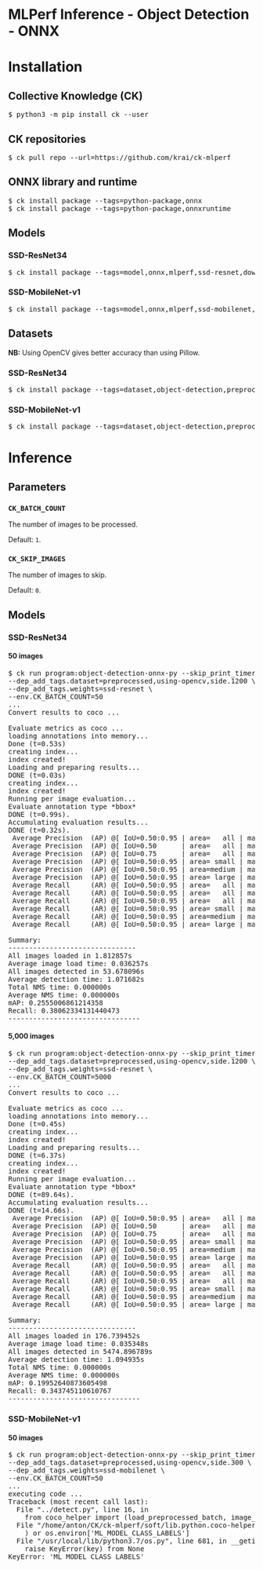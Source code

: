 # MLPerf Inference - Object Detection - ONNX

# Installation

## Collective Knowledge (CK)

<pre>
&dollar; python3 -m pip install ck --user
</pre>

## CK repositories

<pre>
&dollar; ck pull repo --url=https://github.com/krai/ck-mlperf
</pre>

## ONNX library and runtime

<pre>
&dollar; ck install package --tags=python-package,onnx
&dollar; ck install package --tags=python-package,onnxruntime
</pre>

## Models

### SSD-ResNet34

<pre>
&dollar; ck install package --tags=model,onnx,mlperf,ssd-resnet,downloaded
</pre>

### SSD-MobileNet-v1

<pre>
&dollar; ck install package --tags=model,onnx,mlperf,ssd-mobilenet,downloaded
</pre>


## Datasets

**NB:** Using OpenCV gives better accuracy than using Pillow.

### SSD-ResNet34

<pre>
&dollar; ck install package --tags=dataset,object-detection,preprocessed,full,side.1200
</pre>

### SSD-MobileNet-v1

<pre>
&dollar; ck install package --tags=dataset,object-detection,preprocessed,full,side.300
</pre>


# Inference

## Parameters

### `CK_BATCH_COUNT`

The number of images to be processed.

Default: `1`.

### `CK_SKIP_IMAGES`

The number of images to skip.

Default: `0`.

## Models

### SSD-ResNet34

#### 50 images

<pre>
&dollar; ck run program:object-detection-onnx-py --skip_print_timers \
--dep_add_tags.dataset=preprocessed,using-opencv,side.1200 \
--dep_add_tags.weights=ssd-resnet \
--env.CK_BATCH_COUNT=50
...
Convert results to coco ...

Evaluate metrics as coco ...
loading annotations into memory...
Done (t=0.53s)
creating index...
index created!
Loading and preparing results...
DONE (t=0.03s)
creating index...
index created!
Running per image evaluation...
Evaluate annotation type *bbox*
DONE (t=0.99s).
Accumulating evaluation results...
DONE (t=0.32s).
 Average Precision  (AP) @[ IoU=0.50:0.95 | area=   all | maxDets=100 ] = 0.256
 Average Precision  (AP) @[ IoU=0.50      | area=   all | maxDets=100 ] = 0.450
 Average Precision  (AP) @[ IoU=0.75      | area=   all | maxDets=100 ] = 0.255
 Average Precision  (AP) @[ IoU=0.50:0.95 | area= small | maxDets=100 ] = 0.153
 Average Precision  (AP) @[ IoU=0.50:0.95 | area=medium | maxDets=100 ] = 0.420
 Average Precision  (AP) @[ IoU=0.50:0.95 | area= large | maxDets=100 ] = 0.389
 Average Recall     (AR) @[ IoU=0.50:0.95 | area=   all | maxDets=  1 ] = 0.258
 Average Recall     (AR) @[ IoU=0.50:0.95 | area=   all | maxDets= 10 ] = 0.363
 Average Recall     (AR) @[ IoU=0.50:0.95 | area=   all | maxDets=100 ] = 0.381
 Average Recall     (AR) @[ IoU=0.50:0.95 | area= small | maxDets=100 ] = 0.210
 Average Recall     (AR) @[ IoU=0.50:0.95 | area=medium | maxDets=100 ] = 0.517
 Average Recall     (AR) @[ IoU=0.50:0.95 | area= large | maxDets=100 ] = 0.485

Summary:
-------------------------------
All images loaded in 1.812857s
Average image load time: 0.036257s
All images detected in 53.678096s
Average detection time: 1.071682s
Total NMS time: 0.000000s
Average NMS time: 0.000000s
mAP: 0.2555006861214358
Recall: 0.38062334131440473
--------------------------------
</pre>


#### 5,000 images

<pre>
&dollar; ck run program:object-detection-onnx-py --skip_print_timers \
--dep_add_tags.dataset=preprocessed,using-opencv,side.1200 \
--dep_add_tags.weights=ssd-resnet \
--env.CK_BATCH_COUNT=5000
...
Convert results to coco ...

Evaluate metrics as coco ...
loading annotations into memory...
Done (t=0.45s)
creating index...
index created!
Loading and preparing results...
DONE (t=6.37s)
creating index...
index created!
Running per image evaluation...
Evaluate annotation type *bbox*
DONE (t=89.64s).
Accumulating evaluation results...
DONE (t=14.66s).
 Average Precision  (AP) @[ IoU=0.50:0.95 | area=   all | maxDets=100 ] = 0.200
 Average Precision  (AP) @[ IoU=0.50      | area=   all | maxDets=100 ] = 0.381
 Average Precision  (AP) @[ IoU=0.75      | area=   all | maxDets=100 ] = 0.183
 Average Precision  (AP) @[ IoU=0.50:0.95 | area= small | maxDets=100 ] = 0.119
 Average Precision  (AP) @[ IoU=0.50:0.95 | area=medium | maxDets=100 ] = 0.257
 Average Precision  (AP) @[ IoU=0.50:0.95 | area= large | maxDets=100 ] = 0.233
 Average Recall     (AR) @[ IoU=0.50:0.95 | area=   all | maxDets=  1 ] = 0.200
 Average Recall     (AR) @[ IoU=0.50:0.95 | area=   all | maxDets= 10 ] = 0.321
 Average Recall     (AR) @[ IoU=0.50:0.95 | area=   all | maxDets=100 ] = 0.344
 Average Recall     (AR) @[ IoU=0.50:0.95 | area= small | maxDets=100 ] = 0.174
 Average Recall     (AR) @[ IoU=0.50:0.95 | area=medium | maxDets=100 ] = 0.406
 Average Recall     (AR) @[ IoU=0.50:0.95 | area= large | maxDets=100 ] = 0.416

Summary:
-------------------------------
All images loaded in 176.739452s
Average image load time: 0.035348s
All images detected in 5474.896789s
Average detection time: 1.094935s
Total NMS time: 0.000000s
Average NMS time: 0.000000s
mAP: 0.19952640873605498
Recall: 0.343745110610767
--------------------------------
</pre>


### SSD-MobileNet-v1

#### 50 images

<pre>
&dollar; ck run program:object-detection-onnx-py --skip_print_timers \
--dep_add_tags.dataset=preprocessed,using-opencv,side.300 \
--dep_add_tags.weights=ssd-mobilenet \
--env.CK_BATCH_COUNT=50
...
executing code ...
Traceback (most recent call last):
  File "../detect.py", line 16, in <module>
    from coco_helper import (load_preprocessed_batch, image_filenames, original_w_h,
  File "/home/anton/CK/ck-mlperf/soft/lib.python.coco-helper/coco_helper/__init__.py", line 70, in <module>
    ) or os.environ['ML_MODEL_CLASS_LABELS']
  File "/usr/local/lib/python3.7/os.py", line 681, in __getitem__
    raise KeyError(key) from None
KeyError: 'ML_MODEL_CLASS_LABELS'
</pre>
